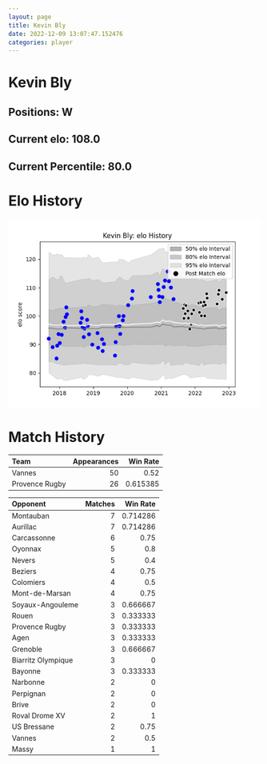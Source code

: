 ```yaml
---  
layout: page  
title: Kevin Bly  
date: 2022-12-09 13:07:47.152476  
categories: player  
---
```

# Kevin Bly

## Positions: W

## Current elo: 108.0

## Current Percentile: 80.0

# Elo History


![elo history](history_KevinBly.png)
# Match History


| Team           |   Appearances |   Win Rate |
|:---------------|--------------:|-----------:|
| Vannes         |            50 |   0.52     |
| Provence Rugby |            26 |   0.615385 |

| Opponent           |   Matches |   Win Rate |
|:-------------------|----------:|-----------:|
| Montauban          |         7 |   0.714286 |
| Aurillac           |         7 |   0.714286 |
| Carcassonne        |         6 |   0.75     |
| Oyonnax            |         5 |   0.8      |
| Nevers             |         5 |   0.4      |
| Beziers            |         4 |   0.75     |
| Colomiers          |         4 |   0.5      |
| Mont-de-Marsan     |         4 |   0.75     |
| Soyaux-Angouleme   |         3 |   0.666667 |
| Rouen              |         3 |   0.333333 |
| Provence Rugby     |         3 |   0.333333 |
| Agen               |         3 |   0.333333 |
| Grenoble           |         3 |   0.666667 |
| Biarritz Olympique |         3 |   0        |
| Bayonne            |         3 |   0.333333 |
| Narbonne           |         2 |   0        |
| Perpignan          |         2 |   0        |
| Brive              |         2 |   0        |
| Roval Drome XV     |         2 |   1        |
| US Bressane        |         2 |   0.75     |
| Vannes             |         2 |   0.5      |
| Massy              |         1 |   1        |